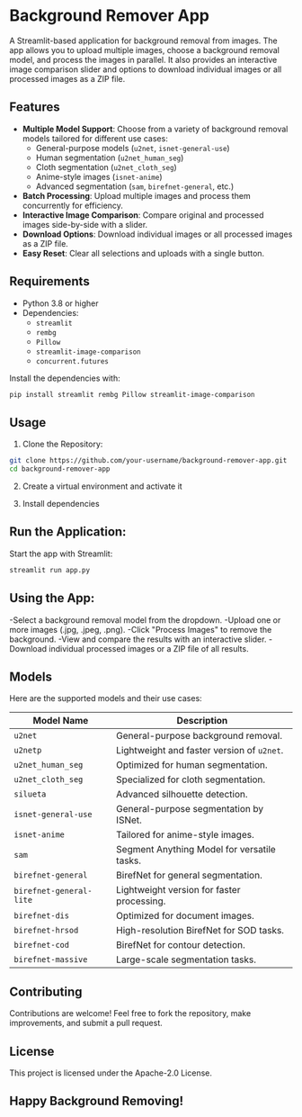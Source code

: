 # Background Remover App

A Streamlit-based application for background removal from images. The app allows you to upload multiple images, choose a background removal model, and process the images in parallel. It also provides an interactive image comparison slider and options to download individual images or all processed images as a ZIP file.

## Features

- **Multiple Model Support**: Choose from a variety of background removal models tailored for different use cases:
  - General-purpose models (`u2net`, `isnet-general-use`)
  - Human segmentation (`u2net_human_seg`)
  - Cloth segmentation (`u2net_cloth_seg`)
  - Anime-style images (`isnet-anime`)
  - Advanced segmentation (`sam`, `birefnet-general`, etc.)
- **Batch Processing**: Upload multiple images and process them concurrently for efficiency.
- **Interactive Image Comparison**: Compare original and processed images side-by-side with a slider.
- **Download Options**: Download individual images or all processed images as a ZIP file.
- **Easy Reset**: Clear all selections and uploads with a single button.

## Requirements

- Python 3.8 or higher
- Dependencies:
  - `streamlit`
  - `rembg`
  - `Pillow`
  - `streamlit-image-comparison`
  - `concurrent.futures`

Install the dependencies with:
```bash
pip install streamlit rembg Pillow streamlit-image-comparison
```

## Usage

1. Clone the Repository:

```bash
git clone https://github.com/your-username/background-remover-app.git
cd background-remover-app
```

2. Create a virtual environment and activate it

3. Install dependencies

## Run the Application: 

Start the app with Streamlit:

```bash
streamlit run app.py
```

## Using the App:

-Select a background removal model from the dropdown.
-Upload one or more images (.jpg, .jpeg, .png).
-Click "Process Images" to remove the background.
-View and compare the results with an interactive slider.
-Download individual processed images or a ZIP file of all results.


## Models
Here are the supported models and their use cases:

| Model Name              | Description                                   |
|-------------------------|-----------------------------------------------|
| `u2net`                 | General-purpose background removal.          |
| `u2netp`                | Lightweight and faster version of `u2net`.   |
| `u2net_human_seg`       | Optimized for human segmentation.            |
| `u2net_cloth_seg`       | Specialized for cloth segmentation.          |
| `silueta`               | Advanced silhouette detection.               |
| `isnet-general-use`     | General-purpose segmentation by ISNet.       |
| `isnet-anime`           | Tailored for anime-style images.             |
| `sam`                   | Segment Anything Model for versatile tasks.  |
| `birefnet-general`      | BirefNet for general segmentation.           |
| `birefnet-general-lite` | Lightweight version for faster processing.   |
| `birefnet-dis`          | Optimized for document images.               |
| `birefnet-hrsod`        | High-resolution BirefNet for SOD tasks.      |
| `birefnet-cod`          | BirefNet for contour detection.              |
| `birefnet-massive`      | Large-scale segmentation tasks.              |

## Contributing
Contributions are welcome! Feel free to fork the repository, make improvements, and submit a pull request.

## License
This project is licensed under the Apache-2.0 License.

## Happy Background Removing!

